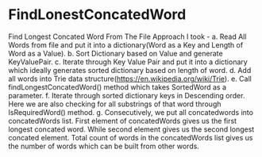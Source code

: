 # FindLonestConcatedWord
Find Longest Concated Word From The File
Approach I took - 
a. Read All Words from file and put it into a dictionary(Word as a Key and Length of Word as a Value).
b. Sort Dictionary based on Value and generate KeyValuePair.
c. Iterate through Key Value Pair and put it into a dictionary which ideally generates sorted dictionary based on length of word.
d. Add all words into Trie data structure(https://en.wikipedia.org/wiki/Trie).
e. Call findLongestConcatedWord() method which takes SortedWord as a parameter.
f. Iterate through sorted dictionary keys in Descending order. Here we are also checking for all substrings of that word through IsRequiredWord() method.
g. Consecutively, we put all concatedwords into concatedWords list. First element of concatedWords gives us the first longest concated word. While second element gives us the second longest concated element. Total count of words in the concatedWords list gives us the number of words which can be built from other words.
